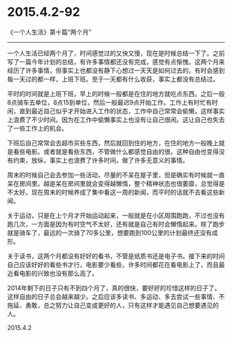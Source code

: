 2015.4.2-92
=============
《一个人生活》第十篇“两个月”

------

一个人生活已经两个月了，时间感觉过的又快又慢，现在是时候总结一下了。之前写了一篇今年计划的总结，有许多事情都还没有完成，感觉有点惭愧。这两个月来经历了许多事情，但事实上也都没有静下心想过一天天是如何过去的，有时会感到每一天过的都一样，上班下班。至于一天都有什么收获，事实上都没有总结过。

平时的时间就是上班下班，早上的时候一般都是在住的地方就吃点东西。之后一般8点骑车去单位，8点15到单位，然后一般最迟9点开始工作。工作上有时忙有时闲，直到最近自己似乎才开始进入工作的状态，工作中自己常常会偷懒，这样事实上浪费了不少时间。因为在工作中偷懒事实上也没有让自己很闲。这让自己也失去了一些工作上的机会。

下班后自己常常会去超市买些东西，然后就回到住的地方，在住的地方一般晚上就是看些电影。或者就是看些东西，不管做什么都感觉自由的很。这种自由也变得没有约束，放纵，事实上也浪费了许多时间，做了许多无意义的事情。

周末的时候自己会去参加一些活动，尽量的不呆在屋子里，但是确实有时候就一直呆在房间里。越是呆在房间里就会变得越懒惰，整个精神状态也很萎靡，总觉得是不太好。现在周末的时候养成了集中看这一周的新闻，而平时的话就不去看这些新闻。

关于运动，只是在上个月才开始运动起来，一般就是在小区周围跑跑，不过也没有跑几次，一方面是因为有时空气不太好，还有就是自己有时会懒惰起来。除了跑步就是骑车了，最远的一次骑了70多公里，想要跑到100公里的计划最终还没有成形。

关于读书，这两个月都没有好好的看书，不管是纸质书还是电子书。接下来的时间自己应该好好的看些书才行，电影要少看些，许多时间都花在看电影上了，而且最近看电影的兴致也没有那么高了。

2014年剩下的日子只有不到四个月了，真的很快，要好好的珍惜这样的日子了。这样自由的日子总会越来越少。之后应该多读书、多运动、多去尝试一些事情、不拖延、勇敢，总之努力让自己变成更好的人，只有这样才能遇见自己想要遇见的人。

2015.4.2